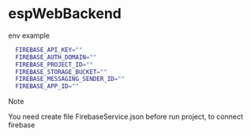 # espWebBackend
env example

```sh
  FIREBASE_API_KEY=""
  FIREBASE_AUTH_DOMAIN=""
  FIREBASE_PROJECT_ID=""
  FIREBASE_STORAGE_BUCKET=""
  FIREBASE_MESSAGING_SENDER_ID=""
  FIREBASE_APP_ID=""
```

> [!NOTE]
> You need create file FirebaseService.json before run project, to connect firebase